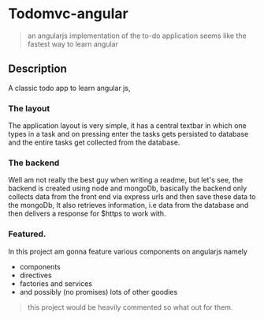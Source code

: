 # Todomvc-angular

> an angularjs implementation of the to-do application
> seems like the fastest way to learn angular

## Description
A classic todo app to learn angular js,


### The layout
The application layout is very simple, it has a central textbar in which one types in a task and on pressing enter the tasks gets persisted to database and the entire tasks get collected from the database.

### The backend
Well am not really the best guy when writing a readme, but let's see, the backend is created using node and mongoDb,
basically the backend only collects data from the front end via express urls and then save these data to the mongoDb,
It also retrieves information, i.e data from the database and then delivers a response for $https to work with.

### Featured.
In this project am gonna feature various components on angularjs namely
* components
* directives
* factories and services
* and possibly (no promises) lots of other goodies

> this project would be heavily commented so what out for them.
